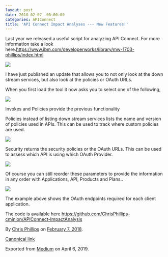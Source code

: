 ```yaml
---
layout: post
date: 2018-02-07  00:00:00
categories: APIConnect
title: 'API Connect Impact Analyses --- New Features!'
---
```



Last year we released a useful script for analyzing API Connect. For
more information take a look
here.<https://www.ibm.com/developerworks/library/mw-1703-phillips/index.html>



![](https://cdn-images-1.medium.com/max/2560/1*wFES1nin1znbZKN-RWPNxg.png)



I have just published an update that allows you to not only look at the
down stream services, but also look at the policies or OAuth URLs.

When you first load the tool it now asks you to select one of the
following,

![](https://cdn-images-1.medium.com/max/800/1*MIJOyTAq6HpCU0OxcFc1Og.png)

Invokes and Policies provide the previous functionality

Policies instead of listing down stream services lists the name and
version of policies used in APIs. This can be used to track where custom
policies are used.

![](https://cdn-images-1.medium.com/max/800/1*3Xj3Q3Uisg1zBsOrfd5l1g.png)

Security returns the security policies or the OAuth URLs. This can be
used to assess which API is using which OAuth Provider.

![](https://cdn-images-1.medium.com/max/800/1*TFhsFblC-vY6lUObbHluQA.png)

Of course you can still reorder these parameters to provide the
information in any order with Applications, API, Products and Plans..

![](https://cdn-images-1.medium.com/max/800/1*wFES1nin1znbZKN-RWPNxg.png)

The example above shows the OAuth endpoints required for each client
application.

The code is available here
<https://github.com/ChrisPhillips-cminion/APIConnect-ImpactAnalysis>





By [Chris Phillips](https://medium.com/@cminion) on
[February 7, 2018](https://medium.com/p/b8204d824a32).

[Canonical
link](https://medium.com/@cminion/api-connect-impact-analyses-new-features-b8204d824a32)

Exported from [Medium](https://medium.com) on April 6, 2019.
